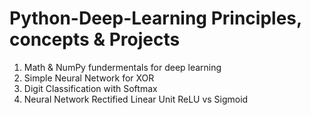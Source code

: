 # Python-Deep-Learning Principles, concepts & Projects 
1. Math & NumPy fundermentals for deep learning
2. Simple Neural Network for XOR
3. Digit Classification with Softmax
4. Neural Network Rectified Linear Unit ReLU vs Sigmoid
